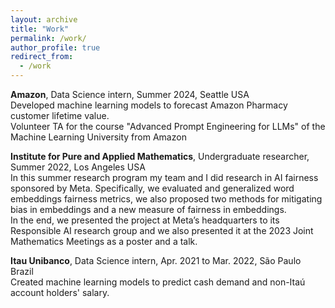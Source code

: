 ```yaml
---
layout: archive
title: "Work"
permalink: /work/
author_profile: true
redirect_from:
  - /work
---
```


<!-- {% include base_path %} -->

**Amazon**, Data Science intern, Summer 2024, Seattle USA<br>
Developed machine learning models to forecast Amazon Pharmacy customer lifetime value. <br>
Volunteer TA for the course "Advanced Prompt Engineering for LLMs" of the Machine Learning University from Amazon <br>

**Institute for Pure and Applied Mathematics**, Undergraduate researcher, Summer 2022, Los Angeles USA<br>
In this summer research program my team and I did research in AI fairness sponsored by Meta. Specifically, we evaluated and generalized word embeddings fairness metrics, we also proposed two methods for mitigating bias in embeddings and a new measure of fairness in embeddings. <br>
In the end, we presented the project at Meta’s headquarters to its Responsible AI research group and we also presented it at the 2023 Joint Mathematics Meetings as a poster and a talk.

**Itau Unibanco**, Data Science intern, Apr. 2021 to Mar. 2022, São Paulo Brazil<br>
Created machine learning models to predict cash demand and non-Itaú account holders' salary.